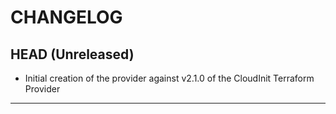 CHANGELOG
=========

## HEAD (Unreleased)
* Initial creation of the provider against v2.1.0 of the CloudInit Terraform Provider

---
